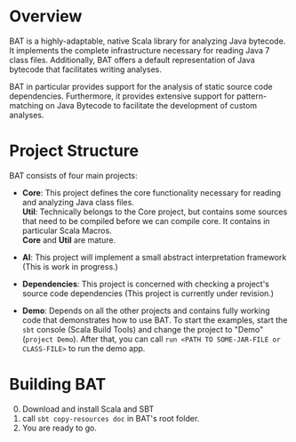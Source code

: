 # Overview
BAT is a highly-adaptable, native Scala library for analyzing Java bytecode. It implements the complete 
infrastructure necessary for reading Java 7 class files. Additionally, BAT offers a default
representation of Java bytecode that facilitates writing analyses.

BAT in particular provides support for the analysis of static source code dependencies. Furthermore, it 
provides extensive support for pattern-matching on Java Bytecode to facilitate the development of custom analyses.

# Project Structure
BAT consists of four main projects:

* **Core**: This project defines the core functionality necessary for reading and analyzing Java class files.  
**Util**: Technically belongs to the Core project, but contains some sources that need to be compiled before we can 
compile core. It contains in particular Scala Macros.  
**Core** and **Util** are mature.

* **AI**: This project will implement a small abstract interpretation framework (This is work in progress.)

* **Dependencies**: This project is concerned with checking a project's source code dependencies (This project is currently under revision.)

* **Demo**: Depends on all the other projects and contains fully working code that demonstrates how to use BAT. To start the examples, start the `sbt` console (Scala Build Tools) and change the project to "Demo" (`project Demo`). After that, you can call `run <PATH TO SOME-JAR-FILE or CLASS-FILE>` to run the demo app.
	
# Building BAT
0. Download and install Scala and SBT
1. call `sbt copy-resources doc` in BAT's root folder.
2. You are ready to go.